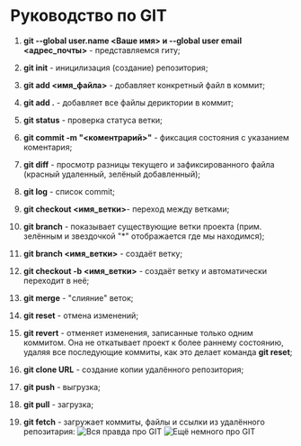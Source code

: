 # Руководство по GIT
1. **git --global user.name <Ваше имя> и --global user email <адрес_почты>** - представляемся гиту;

2. **git init** - иницилизация (создание) репозитория;

3. **git add <имя_файла>** - добавляет конкретный файл в коммит;

4. **git add .** - добавляет все файлы дериктории в коммит;

5. **git status** - проверка статуса ветки;

6. **git commit -m "<коментрарий>"** - фиксация состояния с указанием коментария;

7. **git diff** - просмотр разницы текущего и зафиксированного файла (красный удаленный, зелёный добавленный);

8. **git log** - список commit; 

9. **git checkout <имя_ветки>**- переход между ветками;

10. **git branch** - показывает существующие ветки проекта (прим. зелённым и звездочкой "*" отображается где мы находимся);

11. **git branch <имя_ветки>** - создаёт ветку;

12. **git checkout -b <имя_ветки>** - создаёт ветку и автоматически переходит в неё;

13. **git merge** - "слияние" веток;

14. **git reset** - отмена изменений;

15. **git revert** - отменяет изменения, записанные только одним коммитом. Она не откатывает проект к более раннему состоянию, удаляя все последующие коммиты, как это делает команда **git reset**;

16. **git clone URL** - создание копии удалённого репозитория; 

17. **git push** - выгрузка;

18. **git pull** - загрузка;

19. **git fetch** - загружает коммиты, файлы и ссылки из удалённого репозитария:
![Вся правда про GIT](https://www.meme-arsenal.com/memes/e980b8cf8b3273929c68451d698d5d99.jpg)
![Ещё немного про GIT](https://i.imgflip.com/lrihf.jpg)